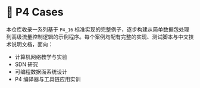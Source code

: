 # 🧾 P4 Cases

本仓库收录一系列基于 `P4_16` 标准实现的完整例子，逐步构建从简单数据包处理到高级流量控制逻辑的示例程序。每个案例均配有完整的实现、测试脚本与中文技术说明文档，面向：

- 计算机网络教学与实验
- SDN 研究
- 可编程数据面系统设计
- P4 编译器与工具链应用实训
